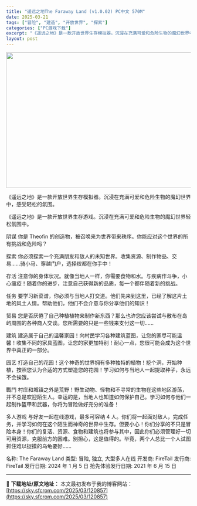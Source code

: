 ```yaml
---
title: "遥远之地The Faraway Land (v1.0.02) PC中文 570M"
date: 2025-03-21
tags: ["冒险", "建造", "开放世界", "探索"]
categories: ["PC游戏下载"]
excerpt: "《遥远之地》是一款开放世界生存模拟器。沉浸在充满可爱和危险生物的魔幻世界中，感受轻松的氛围。 《遥远之地》是一款开放世界生存游戏。沉浸在充满可爱和危险生物的魔幻世界轻松氛围中。 阴谋 你是 Theofin 的创造物，被召唤来为世界带来秩序。你能应对这个世界的所有挑战和危险吗？ 探索 你必须探索一个充&hellip;"
layout: post
---
```


<img class="aligncenter size-full wp-image-120858" src="https://sky.sfcrom.com/wp-content/uploads/2025/03/2025032101484976.webp" alt="" width="660" height="370" />

《遥远之地》是一款开放世界生存模拟器。沉浸在充满可爱和危险生物的魔幻世界中，感受轻松的氛围。

《遥远之地》是一款开放世界生存游戏。沉浸在充满可爱和危险生物的魔幻世界轻松氛围中。

阴谋
你是 Theofin 的创造物，被召唤来为世界带来秩序。你能应对这个世界的所有挑战和危险吗？

探索
你必须探索一个充满朋友和敌人的未知世界。收集资源、制作物品、交易……骑小马、穿越门户，选择权都在你手中！

存活
注意你的身体状况。就像当地人一样，你需要食物和水。与疾病作斗争，小心瘟疫！随着你的进步，注意自己获得新的品质，每一个都伴随着新的挑战。

任务
要学习新菜谱，你必须与当地人打交道。他们先来到这里，已经了解这片土地的风土人情。帮助他们，他们不会介意与你分享他们的知识！

贸易
您是否厌倦了自己种植植物来制作新东西？那么也许您应该尝试与散布在岛屿周围的各种商人交谈。您所需要的只是一些钱来支付这一切......

建筑
建造属于自己的温馨家园！向村民学习各种建筑蓝图，让您的家尽可能温馨！收集不同的家具蓝图，让您的家更加特别！耐心一点，您很可能会成为这个世界中真正的一部分。

园艺
打造自己的花园！这个神奇的世界拥有多种独特的植物！挖个洞，开始种植，按照您认为合适的方式塑造您的花园！学习如何与当地人一起提取种子，永远不会挨饿。

戰鬥
村庄和城镇之外是荒野！野生动物、怪物和不寻常的生物在这些地区游荡，并不总是欢迎陌生人。幸运的是，当地人也知道如何保护自己。学习如何与他们一起制作盔甲和武器，你将为冒险做好充分的准备！

多人游戏
与好友一起在线游戏，最多可容纳 4 人。你们将一起面对敌人，完成任务，并学习如何在这个陌生而神奇的世界中生存。但要小心！你们分享的不只是冒险本身！你们的复活、资源、食物和建筑也将参与其中，因此你们必须管理好一切可用资源，克服前方的困难。别担心，这是值得的。毕竟，两个人总比一个人试图抓住难以捉摸的乌龟要好……

名称: The Faraway Land
类型: 冒险, 独立, 大型多人在线
开发商: FireTail
发行商: FireTail
发行日期: 2024 年 1 月 5 日
抢先体验发行日期: 2021 年 6 月 15 日

---
📖 **下载地址/原文地址：** 本文最初发布于我的博客网站：[https://sky.sfcrom.com/2025/03/120857](https://sky.sfcrom.com/2025/03/120857)

